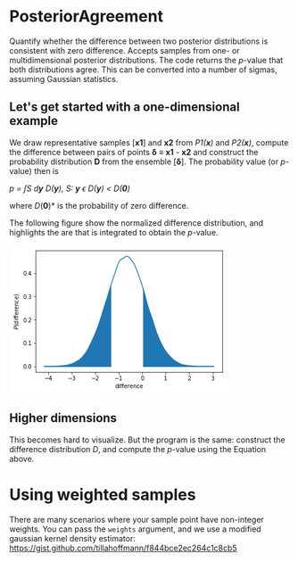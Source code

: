 # PosteriorAgreement

Quantify whether the difference between two posterior distributions is consistent with zero difference. Accepts samples from one- or multidimensional posterior distributions. The code returns the *p*-value that both distributions agree. This can be converted into a number of sigmas, assuming Gaussian statistics.

## Let's get started with a one-dimensional example

We draw representative samples [**x1**] and **x2** from *P1(**x**)* and *P2(**x**)*, compute the difference between pairs of points **δ** ≡ **x1** - **x2** and construct the probability distribution **D** from the ensemble [**δ**]. The probability value (or *p*-value) then is

*p = ∫S d**y** *D*(**y**), S: **y** ϵ *D*(**y**) < *D*(**0**)*

where *D*(**0**)* is the probability of zero difference.

The following figure show the normalized difference distribution, and highlights the are that is integrated to obtain the *p*-value.

![One-dimensional example.](https://github.com/SebastianBocquet/PosteriorAgreement/blob/master/one-d_example.png)

## Higher dimensions

This becomes hard to visualize. But the program is the same: construct the difference distribution *D*, and compute the *p*-value using the Equation above.

# Using weighted samples
There are many scenarios where your sample point have non-integer weights. You can pass the `weights` argument, and we use a modified gaussian kernel density estimator:
https://gist.github.com/tillahoffmann/f844bce2ec264c1c8cb5
